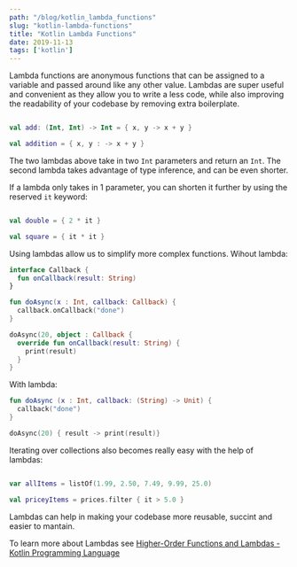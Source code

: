 ```yaml
---
path: "/blog/kotlin_lambda_functions"
slug: "kotlin-lambda-functions"
title: "Kotlin Lambda Functions"
date: 2019-11-13
tags: ['kotlin']
---
```


Lambda functions are anonymous functions that can be assigned to a variable and passed around like any other value.  Lambdas are super useful and convenient as they allow you to write a less code, while also improving the readability of your codebase by removing extra boilerplate.

```kotlin

val add: (Int, Int) -> Int = { x, y -> x + y }

val addition = { x, y : -> x + y }

```

The two lambdas above take in two `Int` parameters and return an `Int`.
The second lambda takes advantage of type inference, and can be even shorter.

If a lambda only takes in 1 parameter, you can shorten it further by using the reserved `it`  keyword:
```kotlin

val double = { 2 * it }

val square = { it * it }

```

Using lambdas allow us to simplify more complex functions. Wihout lambda:
```kotlin
interface Callback {
  fun onCallback(result: String)
}

fun doAsync(x : Int, callback: Callback) {
  callback.onCallback("done")
}

doAsync(20, object : Callback {
  override fun onCallback(result: String) {
    print(result)
  }
}
```

With lambda:
```kotlin
fun doAsync (x : Int, callback: (String) -> Unit) {
  callback("done")
}

doAsync(20) { result -> print(result)}
```

Iterating over collections also becomes really easy with the help of lambdas:
```kotlin

var allItems = listOf(1.99, 2.50, 7.49, 9.99, 25.0)

val priceyItems = prices.filter { it > 5.0 }

```

Lambdas can help in making your codebase more reusable, succint and easier to mantain.

To learn more about Lambdas see [Higher-Order Functions and Lambdas - Kotlin Programming Language](https://kotlinlang.org/docs/reference/lambdas.html)
